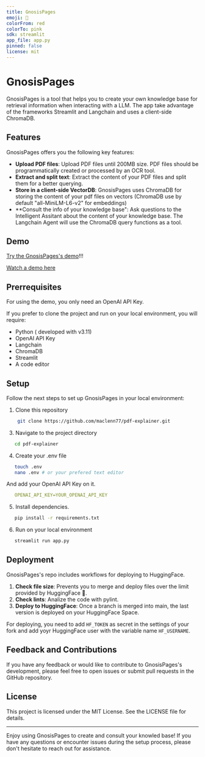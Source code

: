 ```yaml
---
title: GnosisPages
emoji: 📝
colorFrom: red
colorTo: pink
sdk: streamlit
app_file: app.py
pinned: false
license: mit
---
```


# GnosisPages
GnosisPages is a tool that helps you to create your own knowledge base for retrieval information when interacting with a LLM. The app take advantage of the frameworks Streamlit and Langchain and uses a client-side ChromaDB.

## Features

GnosisPages offers you the following key features:

- **Upload PDF files**: Upload PDF files until 200MB size. PDF files should be programmatically created or processed by an OCR tool.
- **Extract and split text**: Extract the content of your PDF files and split them for a better querying.
- **Store in a client-side VectorDB**: GnosisPages uses ChromaDB for storing the content of your pdf files on vectors (ChromaDB use by default "all-MiniLM-L6-v2" for embeddings)
- **Consult the info of your knowledge base": Ask questions to the Intelligent Assitant about the content of your knowledge base. The Langchain Agent will use the ChromaDB query functions as a tool.

## Demo 

[Try the GnosisPages's demo](https://huggingface.co/spaces/maclenn77/pdf-explainer)!!!

[Watch a demo here](https://youtu.be/OEQTusJGHFQ)

## Prerrequisites

For using the demo, you only need an OpenAI API Key.

If you prefer to clone the project and run on your local environment, you will require:

- Python ( developed with v3.11)
- OpenAI API Key
- Langchain
- ChromaDB
- Streamlit
- A code editor

## Setup

Follow the next steps to set up GnosisPages in your local environment:

1. Clone this repository

```bash
    git clone https://github.com/maclenn77/pdf-explainer.git
```

3. Navigate to the project directory
```bash
   cd pdf-explainer
```
4. Create your .env file
```bash
   touch .env
   nano .env # or your prefered text editor
```
 And add your OpenAI API Key on it.
```yaml
   OPENAI_API_KEY=YOUR_OPENAI_API_KEY
```
5. Install dependencies.
```bash
   pip install -r requirements.txt
```
6. Run on your local environment
```bash
   streamlit run app.py
```

## Deployment

GnosisPages's repo includes workflows for deploying to HuggingFace. 

1. **Check file size**: Prevents you to merge and deploy files over the limit provided by HuggingFace 🤗.
2. **Check lints**: Analize the code with pylint.
3. **Deploy to HuggingFace**: Once a branch is merged into main, the last version is deployed on your HuggingFace Space.

For deploying, you need to add `HF_TOKEN` as secret in the settings of your fork and add yoyr HuggingFace user with the variable name `HF_USERNAME`.

## Feedback and Contributions
If you have any feedback or would like to contribute to GnosisPages's development, please feel free to open issues or submit pull requests in the GitHub repository.

## License
This project is licensed under the MIT License. See the LICENSE file for details.

---

Enjoy using GnosisPages to create and consult your knowled base! If you have any questions or encounter issues during the setup process, please don't hesitate to reach out for assistance.
